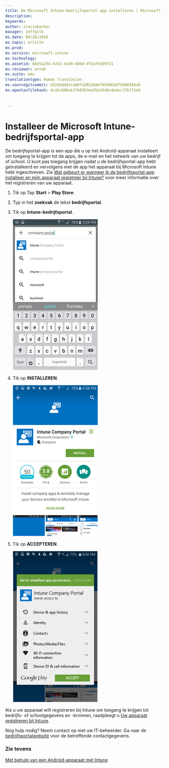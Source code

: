 ```yaml
---
title: De Microsoft Intune-bedrijfsportal-app installeren | Microsoft Intune
description: 
keywords: 
author: staciebarker
manager: jeffgilb
ms.date: 04/28/2016
ms.topic: article
ms.prod: 
ms.service: microsoft-intune
ms.technology: 
ms.assetid: 68e5a234-4353-4cb9-b869-4f2af5e59f31
ms.reviewer: arnab
ms.suite: ems
translationtype: Human Translation
ms.sourcegitcommit: e52ebdd62ca68f1d9226def654961075400184a8
ms.openlocfilehash: dca5c066a11fb0363ea7b2e548cde2ec37b731e0


---
```



# Installeer de Microsoft Intune-bedrijfsportal-app

De bedrijfsportal-app is een app die u op het Android-apparaat installeert om toegang te krijgen tot de apps, de e-mail en het netwerk van uw bedrijf of school.  U kunt pas toegang krijgen nadat u de bedrijfsportal-app hebt geïnstalleerd en vervolgens met de app het apparaat bij Microsoft Intune hebt ingeschreven. Zie [Wat gebeurt er wanneer ik de bedrijfsportal-app installeer en mijn apparaat registreer bij Intune?](what-happens-if-you-install-the-company-portal-app-and-enroll-your-device-in-intune-android.md) voor meer informatie over het registreren van uw apparaat.

1.  Tik op Tap **Start** &gt; **Play Store**.

2.  Typ in het **zoekvak** de tekst **bedrijfsportal**.

3.  Tik op **Intune-bedrijfsportal**.

    ![android-zoeken-bedrijfsportal](./media/and-cpinstall-1-search-cp.png)

4.  Tik op **INSTALLEREN**.

    ![android-installeren-bedrijfsportal](./media/and-cpinstall-2-install.png)

5.  Tik op **ACCEPTEREN**.

    ![android-voorwaarden-accepteren-bedrijfsportal](./media/and-cpinstall-3-cp-accept.png)

Als u uw apparaat wilt registreren bij Intune om toegang te krijgen tot bedrijfs- of schoolgegevens en -bronnen, raadpleegt u [Uw apparaat registreren bij Intune](enroll-your-device-in-Intune-android.md).

Nog hulp nodig? Neem contact op met uw IT-beheerder. Ga naar de [bedrijfsportalwebsite](http://portal.manage.microsoft.com) voor de betreffende contactgegevens.

### Zie tevens
[Met behulp van een Android-apparaat met Intune](using-your-android-device-with-intune.md)


<!--HONumber=Jun16_HO4-->


